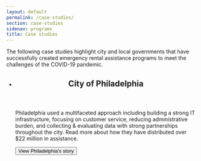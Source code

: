 ```yaml
---
layout: default
permalink: /case-studies/
section: case-studies
sidenav: programs
title: Case studies
---
```


<p class="usa-intro">
  The following case studies highlight city and local governments that have successfully created emergency rental assistance programs to meet the challenges of the COVID-19 pandemic.
</p>

<ul class="usa-card-group era-guidance-case-studies">
  <li class="tablet:grid-col-6 usa-card">
    <div class="usa-card__container">
      <header class="usa-card__header">
        <h2 class="usa-card__heading">City of Philadelphia</h2>
      </header>
      <div class="usa-card__body">
        <p>
          Philadelphia used a multifaceted approach including building a strong IT infrastructure, focusing on customer service, reducing administrative burden, and collecting &amp; evaluating data with strong partnerships throughout the city. Read more about how they have distributed over $22 million in assistance.
        </p>
      </div>
      <div class="usa-card__footer">
        <a href="{{ site.baseurl }}/case-studies/philadelphia.pdf">
          <button class="usa-button">View Philadelphia's story</button>
        </a>
      </div>
    </div>
  </li>
</ul>